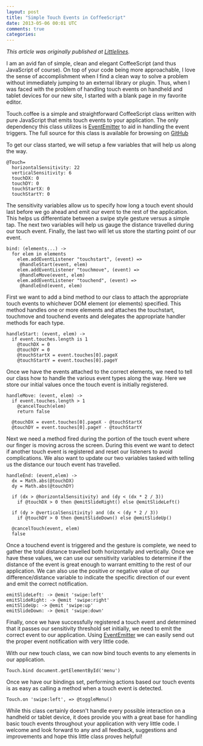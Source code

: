 ```yaml
---
layout: post
title: "Simple Touch Events in CoffeeScript"
date: 2013-05-06 00:01 UTC
comments: true
categories: 
---
```


*This article was originally published at [Littlelines](http://littlelines.com/blog/2013/05/06/simple-touch-events-in-coffeescript/).*

I am an avid fan of simple, clean and elegant CoffeeScript (and thus JavaScript of course).
On top of your code being more approachable, I love the sense of accomplishment when
I find a clean way to solve a problem without immediately jumping to an external
library or plugin. Thus, when I was faced with the problem of handling touch
events on handheld and tablet devices for our new site, I started with a
blank page in my favorite editor.

Touch.coffee is a simple and straightforward CoffeeScript class written
with pure JavaScript that emits touch events to your application. The only
dependency this class utilizes is [EventEmitter](https://github.com/Wolfy87/EventEmitter)
to aid in handling the event triggers. The full source for this class is available
for browsing on [GitHub](https://gist.github.com/davidstump/5499239)

To get our class started, we will setup a few variables that will help us along the way.

    @Touch=
      horizontalSensitivity: 22
      verticalSensitivity: 6
      touchDX: 0
      touchDY: 0
      touchStartX: 0
      touchStartY: 0

The sensitivity variables allow us to specify how long a touch event should last before
we go ahead and emit our event to the rest of the application. This helps us differentiate
between a swipe style gesture versus a simple tap. The next two variables will help us gauge the
distance travelled during our touch event. Finally, the last two will let us store the
starting point of our event.

    bind: (elements...) ->
      for elem in elements
        elem.addEventListener "touchstart", (event) =>
         @handleStart(event, elem)
        elem.addEventListener "touchmove", (event) =>
         @handleMove(event, elem)
        elem.addEventListener "touchend", (event) =>
         @handleEnd(event, elem)

First we want to add a bind method to our class to attach the appropriate touch events to
whichever DOM element (or elements) specified. This method handles one or more elements
and attaches the touchstart, touchmove and touchend events and delegates the appropriate
handler methods for each type.

    handleStart: (event, elem) ->
      if event.touches.length is 1
        @touchDX = 0
        @touchDY = 0
        @touchStartX = event.touches[0].pageX
        @touchStartY = event.touches[0].pageY

Once we have the events attached to the correct elements, we need to tell our class how to
handle the various event types along the way. Here we store our initial values once the touch
event is initially registered.

    handleMove: (event, elem) ->
      if event.touches.length > 1
        @cancelTouch(elem)
        return false

      @touchDX = event.touches[0].pageX - @touchStartX
      @touchDY = event.touches[0].pageY - @touchStartY

Next we need a method fired during the portion of the touch event where our finger is moving
across the screen. During this event we want to detect if another touch event is registered
and reset our listeners to avoid complications. We also want to update our two variables
tasked with telling us the distance our touch event has travelled.

    handleEnd: (event,elem) ->
      dx = Math.abs(@touchDX)
      dy = Math.abs(@touchDY)

      if (dx > @horizontalSensitivity) and (dy < (dx * 2 / 3))
        if @touchDX > 0 then @emitSlideRight() else @emitSlideLeft()

      if (dy > @verticalSensitivity) and (dx < (dy * 2 / 3))
        if @touchDY > 0 then @emitSlideDown() else @emitSlideUp()

      @cancelTouch(event, elem)
      false

Once a touchend event is triggered and the gesture is complete, we need to gather the total
distance travelled both horizontally and vertically. Once we have these values, we can use our
sensitivity variables to determine if the distance of the event is great enough to warrant emitting
to the rest of our application. We can also use the positive or negative value of
our difference/distance variable to indicate the specific direction of our event and emit the
correct notification.

    emitSlideLeft: -> @emit 'swipe:left'
    emitSlideRight: -> @emit 'swipe:right'
    emitSlideUp: -> @emit 'swipe:up'
    emitSlideDown: -> @emit 'swipe:down'

Finally, once we have successfully registered a touch event and determined that it passes
our sensitivity threshold set initially, we need to emit the correct event to our application.
Using [EventEmitter](https://github.com/Wolfy87/EventEmitter) we can easily send out the proper
event notification with very little code.

With our new touch class, we can now bind touch events to any elements in our application.

    Touch.bind document.getElementById('menu')

Once we have our bindings set, performing actions based our touch events is as easy as calling
a method when a touch event is detected.

    Touch.on 'swipe:left', => @toggleMenu()

While this class certainly doesn't handle every possible interaction on a handheld or tablet
device, it does provide you with a great base for handling basic touch events throughout your
application with very little code. I welcome and look forward to any and all feedback, suggestions
and improvements and hope this little class proves helpful!

